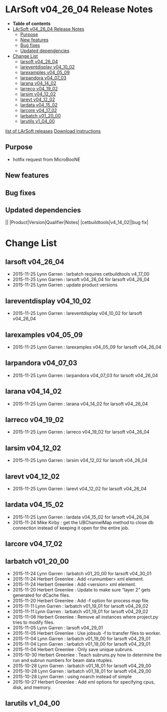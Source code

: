 LArSoft v04_26_04 Release Notes
======================================================================

-   **Table of contents**
-   [LArSoft v04_26_04 Release Notes](#LArSoft-v04_26_04-Release-Notes)
    -   [Purpose](#Purpose)
    -   [New features](#New-features)
    -   [Bug fixes](#Bug-fixes)
    -   [Updated dependencies](#Updated-dependencies)
-   [Change List](#Change-List)
    -   [larsoft v04_26_04](#larsoft-v04_26_04)
    -   [lareventdisplay v04_10_02](#lareventdisplay-v04_10_02)
    -   [larexamples v04_05_09](#larexamples-v04_05_09)
    -   [larpandora v04_07_03](#larpandora-v04_07_03)
    -   [larana v04_14_02](#larana-v04_14_02)
    -   [larreco v04_19_02](#larreco-v04_19_02)
    -   [larsim v04_12_02](#larsim-v04_12_02)
    -   [larevt v04_12_02](#larevt-v04_12_02)
    -   [lardata v04_15_02](#lardata-v04_15_02)
    -   [larcore v04_17_02](#larcore-v04_17_02)
    -   [larbatch v01_20_00](#larbatch-v01_20_00)
    -   [larutils v1_04_00](#larutils-v1_04_00)

[list of LArSoft releases](LArSoft_release_list)
[Download instructions](http://scisoft.fnal.gov/scisoft/bundles/larsoft/v04_26_04/larsoft-v04_26_04.html)

Purpose
--------------------

-   hotfix request from MicroBooNE

New features
------------------------------

Bug fixes
------------------------

Updated dependencies
----------------------------------------------

||
|Product|Version|Qualifier|Notes|
|cetbuildtools|v4_14_02||bug fix|

Change List
============================

larsoft v04_26_04
------------------------------------------

-   2015-11-25 Lynn Garren : larbatch requires cetbuildtools v4_17_00
-   2015-11-25 Lynn Garren : larsoft v04_26_04 for larsoft v04_26_04
-   2015-11-25 Lynn Garren : update product versions

lareventdisplay v04_10_02
----------------------------------------------------------

-   2015-11-25 Lynn Garren : lareventdisplay v04_10_02 for larsoft v04_26_04

larexamples v04_05_09
--------------------------------------------------

-   2015-11-25 Lynn Garren : larexamples v04_05_09 for larsoft v04_26_04

larpandora v04_07_03
------------------------------------------------

-   2015-11-25 Lynn Garren : larpandora v04_07_03 for larsoft v04_26_04

larana v04_14_02
----------------------------------------

-   2015-11-25 Lynn Garren : larana v04_14_02 for larsoft v04_26_04

larreco v04_19_02
------------------------------------------

-   2015-11-25 Lynn Garren : larreco v04_19_02 for larsoft v04_26_04

larsim v04_12_02
----------------------------------------

-   2015-11-25 Lynn Garren : larsim v04_12_02 for larsoft v04_26_04

larevt v04_12_02
----------------------------------------

-   2015-11-25 Lynn Garren : larevt v04_12_02 for larsoft v04_26_04

lardata v04_15_02
------------------------------------------

-   2015-11-25 Lynn Garren : lardata v04_15_02 for larsoft v04_26_04
-   2015-11-24 Mike Kirby : get the UBChannelMap method to close db connection instead of keeping it open for the entire job.

larcore v04_17_02
------------------------------------------

larbatch v01_20_00
--------------------------------------------

-   2015-11-24 Lynn Garren : larbatch v01_20_00 for larsoft v04_30_01
-   2015-11-24 Herbert Greenlee : Add \<runnumber\> xml element.
-   2015-11-24 Herbert Greenlee : Add \<version\> xml element.
-   2015-11-20 Herbert Greenlee : Update to make sure “layer 2” gets generated for dCache files.
-   2015-11-20 Herbert Greenlee : Add -f option for process map file.
-   2015-11-11 Lynn Garren : larbatch v01_19_01 for larsoft v04_29_02
-   2015-11-11 Lynn Garren : larbatch v01_19_01 for larsoft v04_29_02
-   2015-11-06 Herbert Greenlee : Remove all instances where project.py tries to modify files.
-   2015-11-05 Lynn Garren : larsoft v04_29_01
-   2015-11-05 Herbert Greenlee : Use jobsub -f to transfer files to worker.
-   2015-11-04 Lynn Garren : larbatch v01_19_00 for larsoft v04_29_01
-   2015-11-04 Lynn Garren : larbatch v01_19_00 for larsoft v04_29_01
-   2015-11-04 Herbert Greenlee : Only save unique subruns.
-   2015-10-30 Herbert Greenlee : Teach subruns.py how to determine the run and subrun numbers for beam data ntuples.
-   2015-10-28 Lynn Garren : larbatch v01_18_01 for larsoft v04_29_00
-   2015-10-28 Lynn Garren : larbatch v01_18_01 for larsoft v04_29_00
-   2015-10-28 Lynn Garren : using noarch instead of simple
-   2015-10-27 Herbert Greenlee : Add xml options for specifying cpus, disk, and memory.

larutils v1_04_00
------------------------------------------
